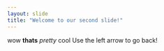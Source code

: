 ```yaml
---
layout: slide
title: "Welcome to our second slide!"
---
```

wow __thats__ _pretty_ cool
Use the left arrow to go back!
